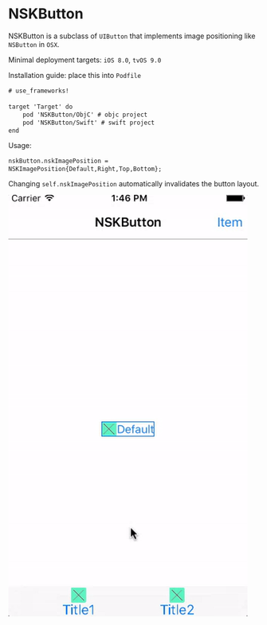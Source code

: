 # NSKButton
NSKButton is a subclass of `UIButton` that implements image positioning like `NSButton` in `OSX`.

Minimal deployment targets: `iOS 8.0`,  `tvOS 9.0`

Installation guide: place this into `Podfile`

```
# use_frameworks!

target 'Target' do
    pod 'NSKButton/ObjC' # objc project
    pod 'NSKButton/Swift' # swift project
end
```

Usage:
```objc
nskButton.nskImagePosition = NSKImagePosition{Default,Right,Top,Bottom};
```

Changing `self.nskImagePosition` automatically invalidates the button layout.

![Alt text](https://github.com/NSSimpleApps/NSKButton/blob/master/NSKButton.gif)
